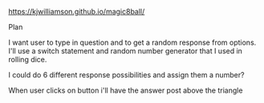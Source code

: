 
https://kjwilliamson.github.io/magic8ball/



Plan

I want user to type in question and to get a random response from options. 
I'll use a switch statement and random number generator that I used in rolling dice.


I could do 6 different response possibilities and assign them a number?

When user clicks on button i'll have the answer post above the triangle
